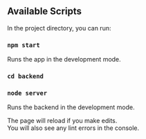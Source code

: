 ## Available Scripts

In the project directory, you can run:

### `npm start`
Runs the app in the development mode.

### `cd backend`
### `node server`
Runs the backend in the development mode.

The page will reload if you make edits.\
You will also see any lint errors in the console.
